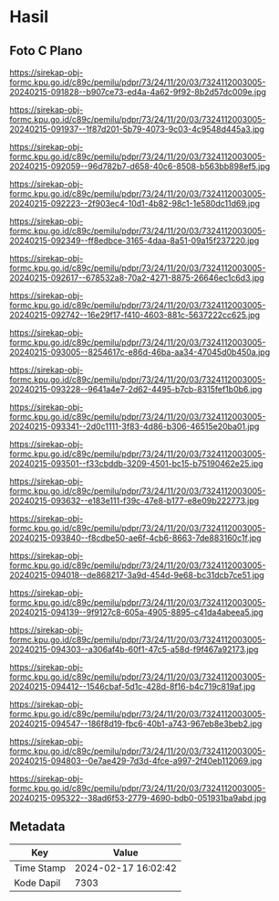 # Hasil

## Foto C Plano

https://sirekap-obj-formc.kpu.go.id/c89c/pemilu/pdpr/73/24/11/20/03/7324112003005-20240215-091828--b907ce73-ed4a-4a62-9f92-8b2d57dc009e.jpg

https://sirekap-obj-formc.kpu.go.id/c89c/pemilu/pdpr/73/24/11/20/03/7324112003005-20240215-091937--1f87d201-5b79-4073-9c03-4c9548d445a3.jpg

https://sirekap-obj-formc.kpu.go.id/c89c/pemilu/pdpr/73/24/11/20/03/7324112003005-20240215-092059--96d782b7-d658-40c6-8508-b563bb898ef5.jpg

https://sirekap-obj-formc.kpu.go.id/c89c/pemilu/pdpr/73/24/11/20/03/7324112003005-20240215-092223--2f903ec4-10d1-4b82-98c1-1e580dc11d69.jpg

https://sirekap-obj-formc.kpu.go.id/c89c/pemilu/pdpr/73/24/11/20/03/7324112003005-20240215-092349--ff8edbce-3165-4daa-8a51-09a15f237220.jpg

https://sirekap-obj-formc.kpu.go.id/c89c/pemilu/pdpr/73/24/11/20/03/7324112003005-20240215-092617--678532a8-70a2-4271-8875-26646ec1c6d3.jpg

https://sirekap-obj-formc.kpu.go.id/c89c/pemilu/pdpr/73/24/11/20/03/7324112003005-20240215-092742--16e29f17-f410-4603-881c-5637222cc625.jpg

https://sirekap-obj-formc.kpu.go.id/c89c/pemilu/pdpr/73/24/11/20/03/7324112003005-20240215-093005--8254617c-e86d-46ba-aa34-47045d0b450a.jpg

https://sirekap-obj-formc.kpu.go.id/c89c/pemilu/pdpr/73/24/11/20/03/7324112003005-20240215-093228--9641a4e7-2d62-4495-b7cb-8315fef1b0b6.jpg

https://sirekap-obj-formc.kpu.go.id/c89c/pemilu/pdpr/73/24/11/20/03/7324112003005-20240215-093341--2d0c1111-3f83-4d86-b306-46515e20ba01.jpg

https://sirekap-obj-formc.kpu.go.id/c89c/pemilu/pdpr/73/24/11/20/03/7324112003005-20240215-093501--f33cbddb-3209-4501-bc15-b75190462e25.jpg

https://sirekap-obj-formc.kpu.go.id/c89c/pemilu/pdpr/73/24/11/20/03/7324112003005-20240215-093632--e183e111-f39c-47e8-b177-e8e09b222773.jpg

https://sirekap-obj-formc.kpu.go.id/c89c/pemilu/pdpr/73/24/11/20/03/7324112003005-20240215-093840--f8cdbe50-ae6f-4cb6-8663-7de883160c1f.jpg

https://sirekap-obj-formc.kpu.go.id/c89c/pemilu/pdpr/73/24/11/20/03/7324112003005-20240215-094018--de868217-3a9d-454d-9e68-bc31dcb7ce51.jpg

https://sirekap-obj-formc.kpu.go.id/c89c/pemilu/pdpr/73/24/11/20/03/7324112003005-20240215-094139--9f9127c8-605a-4905-8895-c41da4abeea5.jpg

https://sirekap-obj-formc.kpu.go.id/c89c/pemilu/pdpr/73/24/11/20/03/7324112003005-20240215-094303--a306af4b-60f1-47c5-a58d-f9f467a92173.jpg

https://sirekap-obj-formc.kpu.go.id/c89c/pemilu/pdpr/73/24/11/20/03/7324112003005-20240215-094412--1546cbaf-5d1c-428d-8f16-b4c719c819af.jpg

https://sirekap-obj-formc.kpu.go.id/c89c/pemilu/pdpr/73/24/11/20/03/7324112003005-20240215-094547--186f8d19-fbc6-40b1-a743-967eb8e3beb2.jpg

https://sirekap-obj-formc.kpu.go.id/c89c/pemilu/pdpr/73/24/11/20/03/7324112003005-20240215-094803--0e7ae429-7d3d-4fce-a997-2f40eb112069.jpg

https://sirekap-obj-formc.kpu.go.id/c89c/pemilu/pdpr/73/24/11/20/03/7324112003005-20240215-095322--38ad6f53-2779-4690-bdb0-051931ba9abd.jpg


## Metadata

| Key        | Value               |
| ---------- | ------------------- |
| Time Stamp | 2024-02-17 16:02:42 |
| Kode Dapil | 7303                |



